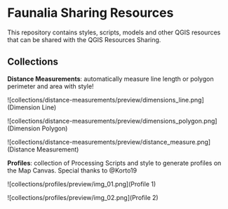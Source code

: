 # Faunalia Sharing Resources

This repository contains styles, scripts, models and other QGIS 
resources that can be shared with the QGIS Resources Sharing.

## Collections

**Distance Measurements**: automatically measure line length or polygon perimeter
and area with style!

![collections/distance-measurements/preview/dimensions_line.png](Dimension Line)

![collections/distance-measurements/preview/dimensions_polygon.png](Dimension Polygon)

![collections/distance-measurements/preview/distance_measure.png](Distance Measurement)

**Profiles**: collection of Processing Scripts and style to generate profiles
on the Map Canvas. Special thanks to @Korto19

![collections/profiles/preview/img_01.png](Profile 1)

![collections/profiles/preview/img_02.png](Profile 2)
